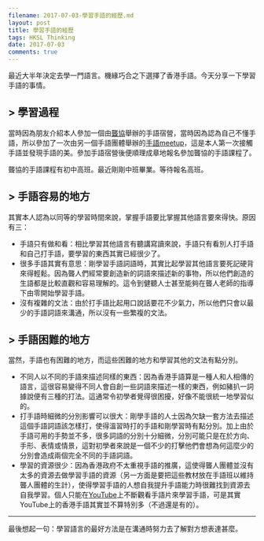 ```yaml
---
filename: 2017-07-03-學習手語的經歷.md
layout: post
title: 學習手語的經歷
tags: HKSL Thinking
date: 2017-07-03
comments: true
---
```


最近大半年決定去學一門語言。機緣巧合之下選擇了香港手語。今天分享一下學習手語的事情。

## > 學習過程

當時因為朋友介紹本人參加一個由[聾協](http://www.hongkongdeaf.org.hk)舉辦的手語宿營，當時因為認為自己不懂手語，所以參加了一次由另一個手語團體舉辦的[手語meetup](https://www.meetup.com/HKSLmeetup/)，這是本人第一次接觸手語並發現手語的美。參加手語宿營後便順理成章地報名參加聾協的手語課程了。

聾協的手語課程有初中高班。最近剛剛中班畢業。等待報名高班。

## > 手語容易的地方

其實本人認為以同等的學習時間來說，掌握手語要比掌握其他語言要來得快。原因有三：

* 手語只有做和看：相比學習其他語言有聽講寫讀來說，手語只有看別人打手語和自己打手語，要學習的東西其實已經很少了。
* 很多手語其實有意思：剛學習手語詞語時，其實比起學習其他語言要死記硬背來得輕鬆。因為聾人們經常要創造新的詞語來描述新的事物，所以他們創造的生語都是比較直觀和容易理解的。這令到健聽人士甚至能夠在聾人老師的指導下由零開始學習手語。
* 沒有複雜的文法：由於打手語比起用口說話要花不少氣力，所以他們只會以最少的手語詞語來溝通，所以沒有一些繁複的文法。

## > 手語困難的地方

當然，手語也有困難的地方，而這些困難的地方和學習其他的文法有點分別。

* 不同人以不同的手語來描述同樣的東西：因為香港手語算是一種人和人相傳的語言，這很容易變得不同人會自創一些詞語來描述一樣的東西，例如豬扒一詞據說便有三種的打法。這通常令初學者覺得很困擾，好像不能很統一地學習似的。
* 打手語時細微的分別影響可以很大：剛學手語的人士因為欠缺一套方法去描述這個手語詞語該怎樣打，使得溫習時打的手語和剛學習時有點分別。加上由於手語可用的手勢並不多，很多詞語的分別十分細微，分別可能只是在於方向、手形、表情或情景，這對初學者來說是一個不少的打擊他們會想為何這麼少的分別會造成兩個完全不同的手語詞語。
* 學習的資源很少：因為香港政府不太重視手語的推廣，這使得聾人團體並沒有太多的資源去做學習手語的資源（另一方面是要把這些教材放在手語班以維持聾人團體的生計），使得學習手語的人想自我提升手語能力時很難找到資源去自我學習。個人只能在[YouTube](https://www.youtube.com/results?search_query=hksl)上不斷觀看手語片來學習手語，可是其實YouTube上的香港手語其實並不算特別多（不過還是有的）。

---

最後想起一句：學習語言的最好方法是在溝通時努力去了解對方想表達甚麼。